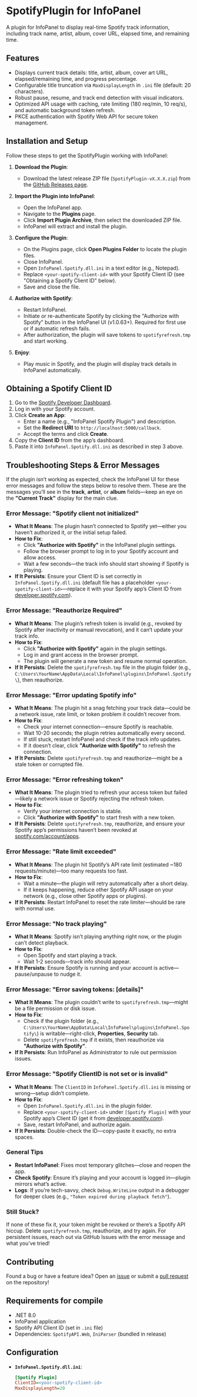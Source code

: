# SpotifyPlugin for InfoPanel

A plugin for InfoPanel to display real-time Spotify track information, including track name, artist, album, cover URL, elapsed time, and remaining time.

## Features
- Displays current track details: title, artist, album, cover art URL, elapsed/remaining time, and progress percentage.
- Configurable title truncation via `MaxDisplayLength` in `.ini` file (default: 20 characters).
- Robust pause, resume, and track end detection with visual indicators.
- Optimized API usage with caching, rate limiting (180 req/min, 10 req/s), and automatic background token refresh.
- PKCE authentication with Spotify Web API for secure token management.

## Installation and Setup
Follow these steps to get the SpotifyPlugin working with InfoPanel:

1. **Download the Plugin**:
   - Download the latest release ZIP file (`SpotifyPlugin-vX.X.X.zip`) from the [GitHub Releases page](https://github.com/F3NN3X/InfoPanel.Spotify/releases).

2. **Import the Plugin into InfoPanel**:
   - Open the InfoPanel app.
   - Navigate to the **Plugins** page.
   - Click **Import Plugin Archive**, then select the downloaded ZIP file.
   - InfoPanel will extract and install the plugin.

3. **Configure the Plugin**:
   - On the Plugins page, click **Open Plugins Folder** to locate the plugin files.
   - Close InfoPanel.
   - Open `InfoPanel.Spotify.dll.ini` in a text editor (e.g., Notepad).
   - Replace `<your-spotify-client-id>` with your Spotify Client ID (see "Obtaining a Spotify Client ID" below).
   - Save and close the file.

4. **Authorize with Spotify**:
   - Restart InfoPanel.
   - Initiate or re-authenticate Spotify by clicking the "Authorize with Spotify" button in the InfoPanel UI (v1.0.63+). Required for first use or if automatic refresh fails.
   - After authorization, the plugin will save tokens to `spotifyrefresh.tmp` and start working.

5. **Enjoy**:
   - Play music in Spotify, and the plugin will display track details in InfoPanel automatically.

## Obtaining a Spotify Client ID
1. Go to the [Spotify Developer Dashboard](https://developer.spotify.com/dashboard/).
2. Log in with your Spotify account.
3. Click **Create an App**:
   - Enter a name (e.g., "InfoPanel Spotify Plugin") and description.
   - Set the **Redirect URI** to `http://localhost:5000/callback`.
   - Accept the terms and click **Create**.
4. Copy the **Client ID** from the app’s dashboard.
5. Paste it into `InfoPanel.Spotify.dll.ini` as described in step 3 above.

## Troubleshooting Steps & Error Messages

If the plugin isn’t working as expected, check the InfoPanel UI for these error messages and follow the steps below to resolve them. These are the messages you’ll see in the **track**, **artist**, or **album** fields—keep an eye on the **"Current Track"** display for the main clue.

### **Error Message: "Spotify client not initialized"**

- **What It Means**: The plugin hasn’t connected to Spotify yet—either you haven’t authorized it, or the initial setup failed.
- **How to Fix**:
  - Click **"Authorize with Spotify"** in the InfoPanel plugin settings.
  - Follow the browser prompt to log in to your Spotify account and allow access.
  - Wait a few seconds—the track info should start showing if Spotify is playing.
- **If It Persists**: Ensure your Client ID is set correctly in `InfoPanel.Spotify.dll.ini` (default file has a placeholder `<your-spotify-client-id>`—replace it with your Spotify app’s Client ID from [developer.spotify.com](https://developer.spotify.com/dashboard)).

### **Error Message: "Reauthorize Required"**

- **What It Means**: The plugin’s refresh token is invalid (e.g., revoked by Spotify after inactivity or manual revocation), and it can’t update your track info.
- **How to Fix**:
  - Click **"Authorize with Spotify"** again in the plugin settings.
  - Log in and grant access in the browser prompt.
  - The plugin will generate a new token and resume normal operation.
- **If It Persists**: Delete the `spotifyrefresh.tmp` file in the plugin folder (e.g., `C:\Users\YourName\AppData\Local\InfoPanel\plugins\InfoPanel.Spotify\`), then reauthorize.

### **Error Message: "Error updating Spotify info"**

- **What It Means**: The plugin hit a snag fetching your track data—could be a network issue, rate limit, or token problem it couldn’t recover from.
- **How to Fix**:
  - Check your internet connection—ensure Spotify is reachable.
  - Wait 10-20 seconds; the plugin retries automatically every second.
  - If still stuck, restart InfoPanel and check if the track info updates.
  - If it doesn’t clear, click **"Authorize with Spotify"** to refresh the connection.
- **If It Persists**: Delete `spotifyrefresh.tmp` and reauthorize—might be a stale token or corrupted file.

### **Error Message: "Error refreshing token"**

- **What It Means**: The plugin tried to refresh your access token but failed—likely a network issue or Spotify rejecting the refresh token.
- **How to Fix**:
  - Verify your internet connection is stable.
  - Click **"Authorize with Spotify"** to start fresh with a new token.
- **If It Persists**: Delete `spotifyrefresh.tmp`, reauthorize, and ensure your Spotify app’s permissions haven’t been revoked at [spotify.com/account/apps](https://www.spotify.com/account/apps).

### **Error Message: "Rate limit exceeded"**

- **What It Means**: The plugin hit Spotify’s API rate limit (estimated ~180 requests/minute)—too many requests too fast.
- **How to Fix**:
  - Wait a minute—the plugin will retry automatically after a short delay.
  - If it keeps happening, reduce other Spotify API usage on your network (e.g., close other Spotify apps or plugins).
- **If It Persists**: Restart InfoPanel to reset the rate limiter—should be rare with normal use.

### **Error Message: "No track playing"**

- **What It Means**: Spotify isn’t playing anything right now, or the plugin can’t detect playback.
- **How to Fix**:
  - Open Spotify and start playing a track.
  - Wait 1-2 seconds—track info should appear.
- **If It Persists**: Ensure Spotify is running and your account is active—pause/unpause to nudge it.

### **Error Message: "Error saving tokens: [details]"**

- **What It Means**: The plugin couldn’t write to `spotifyrefresh.tmp`—might be a file permission or disk issue.
- **How to Fix**:
  - Check if the plugin folder (e.g., `C:\Users\YourName\AppData\Local\InfoPanel\plugins\InfoPanel.Spotify\`) is writable—right-click, **Properties**, **Security** tab.
  - Delete `spotifyrefresh.tmp` if it exists, then reauthorize via **"Authorize with Spotify"**.
- **If It Persists**: Run InfoPanel as Administrator to rule out permission issues.

### **Error Message: "Spotify ClientID is not set or is invalid"**

- **What It Means**: The `ClientID` in `InfoPanel.Spotify.dll.ini` is missing or wrong—setup didn’t complete.
- **How to Fix**:
  - Open `InfoPanel.Spotify.dll.ini` in the plugin folder.
  - Replace `<your-spotify-client-id>` under `[Spotify Plugin]` with your Spotify app’s Client ID (get it from [developer.spotify.com](https://developer.spotify.com/dashboard)).
  - Save, restart InfoPanel, and authorize again.
- **If It Persists**: Double-check the ID—copy-paste it exactly, no extra spaces.

### **General Tips**

- **Restart InfoPanel**: Fixes most temporary glitches—close and reopen the app.
- **Check Spotify**: Ensure it’s playing and your account is logged in—plugin mirrors what’s active.
- **Logs**: If you’re tech-savvy, check `Debug.WriteLine` output in a debugger for deeper clues (e.g., `"Token expired during playback fetch"`).

### **Still Stuck?**

If none of these fix it, your token might be revoked or there’s a Spotify API hiccup. Delete `spotifyrefresh.tmp`, reauthorize, and try again. For persistent issues, reach out via GitHub Issues with the error message and what you’ve tried!

## Contributing

Found a bug or have a feature idea? Open an [issue](https://github.com/F3NN3X/InfoPanel.Spotify/issues) or submit a [pull request](https://github.com/F3NN3X/InfoPanel.Spotify/pulls) on the repository!

## Requirements for compile
- .NET 8.0
- InfoPanel application
- Spotify API Client ID (set in `.ini` file)
- Dependencies: `SpotifyAPI.Web`, `IniParser` (bundled in release)


## Configuration
- **`InfoPanel.Spotify.dll.ini`**:
  ```ini
  [Spotify Plugin]
  ClientID=<your-spotify-client-id>
  MaxDisplayLength=20
